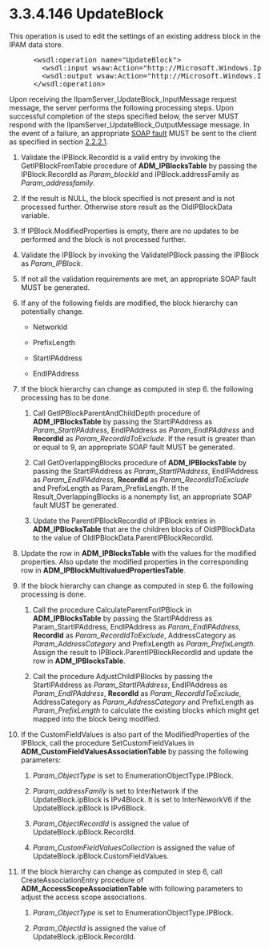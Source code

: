 <html dir="LTR" xmlns:mshelp="http://msdn.microsoft.com/mshelp" xmlns:ddue="http://ddue.schemas.microsoft.com/authoring/2003/5" xmlns:xlink="http://www.w3.org/1999/xlink" xmlns:tool="http://www.microsoft.com/tooltip">
 <body>
 <div id="header">
 <h1 class="heading">3.3.4.146 UpdateBlock</h1>
 </div>
 <div id="mainSection">
 <div id="mainBody">
 <div id="allHistory" class="saveHistory"></div>
 <div id="sectionSection0" class="section" name="collapseableSection">
 

<p>This operation is used to edit the settings of an existing
address block in the IPAM data store.</p>

<dl>
<dd>
<div><pre> &lt;wsdl:operation name=&quot;UpdateBlock&quot;&gt;
   &lt;wsdl:input wsaw:Action=&quot;http://Microsoft.Windows.Ipam/IIpamServer/UpdateBlock&quot; message=&quot;ipam:IIpamServer_UpdateBlock_InputMessage&quot; /&gt;
   &lt;wsdl:output wsaw:Action=&quot;http://Microsoft.Windows.Ipam/IIpamServer/UpdateBlockResponse&quot; message=&quot;ipam:IIpamServer_UpdateBlock_OutputMessage&quot; /&gt;
 &lt;/wsdl:operation&gt;
</pre></div>
</dd></dl>

<p>Upon receiving the IIpamServer_UpdateBlock_InputMessage
request message, the server performs the following processing steps. Upon
successful completion of the steps specified below, the server MUST respond
with the IIpamServer_UpdateBlock_OutputMessage message. In the event of a
failure, an appropriate <a href="21b4a631-8f28-420f-822f-c5f879d5046e.md#gt_ec8728a8-1a75-426f-8767-aa1932c7c19f">SOAP
fault</a> MUST be sent to the client as specified in section <a href="a90ad88d-2468-4ac1-bbb9-8f921d15bbc8.md">2.2.2.1</a>.</p>

<ol><li><p><span> </span>Validate the
IPBlock.RecordId is a valid entry by invoking the GetIPBlockFromTable procedure
of <b>ADM_IPBlocksTable</b> by passing the IPBlock.RecordId as <i>Param_blockId</i>
and IPBlock.addressFamily as <i>Param_addressfamily</i>.</p>

</li><li><p><span> </span>If the result is
NULL, the block specified is not present and is not processed further.
Otherwise store result as the OldIPBlockData variable.</p>

</li><li><p><span> </span>If
IPBlock.ModifiedProperties is empty, there are no updates to be performed and
the block is not processed further.</p>

</li><li><p><span> </span>Validate the
IPBlock by invoking the ValidateIPBlock passing the IPBlock as <i>Param_IPBlock</i>.</p>

</li><li><p><span> </span>If not all the
validation requirements are met, an appropriate SOAP fault MUST be generated.</p>

</li><li><p><span> </span>If any of the
following fields are modified, the block hierarchy can potentially change.</p>

<ul><li><p><span><span> </span></span>NetworkId</p>

</li><li><p><span><span> </span></span>PrefixLength</p>

</li><li><p><span><span> </span></span>StartIPAddress</p>

</li><li><p><span><span> </span></span>EndIPAddress</p>

</li></ul></li><li><p><span> </span>If the block
hierarchy can change as computed in step 6. the following processing has to be
done.</p>

<ol><li><p><span> 
</span>Call GetIPBlockParentAndChildDepth procedure of <b>ADM_IPBlocksTable</b>
by passing the StartIPAddress as <i>Param_StartIPAddress</i>, EndIPAddress as <i>Param_EndIPAddress</i>
and <b>RecordId</b> as <i>Param_RecordIdToExclude</i>. If the result is greater
than or equal to 9, an appropriate SOAP fault MUST be generated.</p>

</li><li><p><span> 
</span>Call GetOverlappingBlocks procedure of <b>ADM_IPBlocksTable</b> by
passing the StartIPAddress as <i>Param_StartIPAddress</i>, EndIPAddress as <i>Param_EndIPAddress</i>,
<b>RecordId</b> as <i>Param_RecordIdToExclude</i> and PrefixLength as
Param_PrefixLength. If the Result_OverlappingBlocks is a nonempty list, an
appropriate SOAP fault MUST be generated.</p>

</li><li><p><span> 
</span>Update the ParentIPBlockRecordId of IPBlock entries in <b>ADM_IPBlocksTable</b>
that are the children blocks of OldIPBlockData to the value of
OldIPBlockData.ParentIPBlockRecordId. </p>

</li></ol></li><li><p><span> </span>Update the row
in <b>ADM_IPBlocksTable</b> with the values for the modified properties. Also
update the modified properties in the corresponding row in <b>ADM_IPBlockMultivaluedPropertiesTable</b>.</p>

</li><li><p><span> </span>If the block
hierarchy can change as computed in step 6. the following processing is done.</p>

<ol><li><p><span> 
</span>Call the procedure CalculateParentForIPBlock in <b>ADM_IPBlocksTable</b>
by passing the StartIPAddress as Param_StartIPAddress, EndIPAddress as <i>Param_EndIPAddress</i>,
<b>RecordId</b> as <i>Param_RecordIdToExclude</i>, AddressCategory as <i>Param_AddressCategory</i>
and PrefixLength as <i>Param_PrefixLength</i>. Assign the result to
IPBlock.ParentIPBlockRecordId and update the row in <b>ADM_IPBlocksTable</b>.</p>

</li><li><p><span> 
</span>Call the procedure AdjustChildIPBlocks by passing the StartIPAddress as <i>Param_StartIPAddress</i>,
EndIPAddress as <i>Param_EndIPAddress</i>, <b>RecordId</b> as <i>Param_RecordIdToExclude</i>,
AddressCategory as <i>Param_AddressCategory</i> and PrefixLength as <i>Param_PrefixLength</i>
to calculate the existing blocks which might get mapped into the block being
modified.</p>

</li></ol></li><li><p><span> </span>If the CustomFieldValues is
also part of the ModifiedProperties of the IPBlock, call the procedure
SetCustomFieldValues in <b>ADM_CustomFieldValuesAssociationTable</b> by passing
the following parameters:</p>

<ol><li><p><span> 
</span><i>Param_ObjectType</i> is set to EnumerationObjectType.IPBlock.</p>

</li><li><p><span> 
</span><i>Param_addressFamily</i> is set to InterNetwork if the UpdateBlock.ipBlock
is IPv4Block. It is set to InterNeworkV6 if the UpdateBlock.ipBlock is
IPv6Block.</p>

</li><li><p><span> 
</span><i>Param_ObjectRecordId</i> is assigned the value of
UpdateBlock.ipBlock.RecordId.</p>

</li><li><p><span> 
</span><i>Param_CustomFieldValuesCollection</i> is assigned the value of
UpdateBlock.ipBlock.CustomFieldValues.</p>

</li></ol></li><li><p><span> </span>If the block hierarchy can
change as computed in step 6, call CreateAssociationEntry procedure of <b>ADM_AccessScopeAssociationTable</b>
with following parameters to adjust the access scope associations.</p>

<ol><li><p><span> 
</span><i>Param_ObjectType</i> is set to EnumerationObjectType.IPBlock.</p>

</li><li><p><span> 
</span><i>Param_ObjectId</i> is assigned the value of
UpdateBlock.ipBlock.RecordId.</p>

</li></ol></li></ol>
 </div>
 </div>
 </div>
 </body>
</html>
